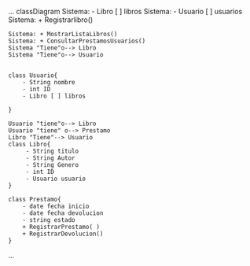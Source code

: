 ...
classDiagram
    Sistema: - Libro [ ] libros
    Sistema: - Usuario [ ] usuarios
    Sistema: + Registrarlibro()
    
    Sistema: + MostrarListaLibros()
    Sistema: + ConsultarPrestamosUsuarios()
    Sistema "Tiene"o--> Libro
    Sistema "Tiene"o--> Usuario


    class Usuario{
        - String nombre
        - int ID 
        - Libro [ ] libros

    }

    Usuario "tiene"o--> Libro
    Usuario "tiene" o--> Prestamo
    Libro "Tiene"--> Usuario
    class Libro{
         - String titulo
         - String Autor
         - String Genero
         - int ID
         - Usuario usuario
    }
    
    class Prestamo{
        - date fecha inicio
        - date fecha devolucion
        - string estado
        + RegistrarPrestamo( )
        + RegistrarDevolucion()
    }
...